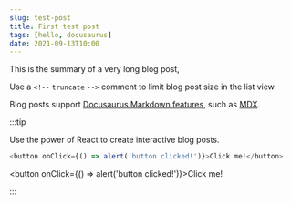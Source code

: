 ```yaml
---
slug: test-post
title: First test post
tags: [hello, docusaurus]
date: 2021-09-13T10:00
---
```


This is the summary of a very long blog post,

Use a `<!--` `truncate` `-->` comment to limit blog post size in the list view.

<!--truncate-->

Blog posts support [Docusaurus Markdown features](https://docusaurus.io/docs/markdown-features), such as [MDX](https://mdxjs.com/).

:::tip

Use the power of React to create interactive blog posts.

```js
<button onClick={() => alert('button clicked!')}>Click me!</button>
```

<button onClick={() => alert('button clicked!')}>Click me!</button>

:::
